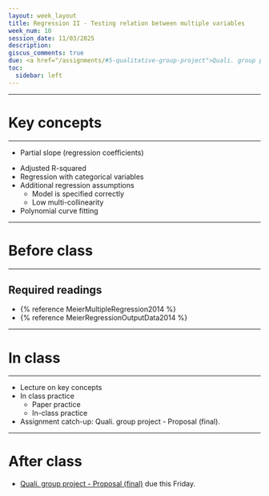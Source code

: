 ```yaml
---
layout: week_layout
title: Regression II - Testing relation between multiple variables
week_num: 10
session_date: 11/03/2025
description:
giscus_comments: true
due: <a href="/assignments/#5-qualitative-group-project">Quali. group project - Proposal (final)</a>
toc:
  sidebar: left
---
```


---
# Key concepts
---

<!-- - Ordinary least squares (OLS) -->
- Partial slope (regression coefficients)
<!-- - Multiple coefficient of determination R-squared -->
- Adjusted R-squared
- Regression with categorical variables
- Additional regression assumptions
   - Model is specified correctly
   - Low multi-collinearity
- Polynomial curve fitting


---
# Before class
---

## Required readings

- {% reference MeierMultipleRegression2014 %}
- {% reference MeierRegressionOutputData2014 %}
<!-- - {% reference AllisonMultipleregressionprimer1999 %}, Chapters 1 & 2 -->

<!-- ## Recommended readings

- {% reference CobreInfluencefoodsnutrients2021 %}
- {% reference AllisonMultipleregressionprimer1999 %}, Chapter 3
- {% reference HowPublishStatistically %} -->

---
# In class
---

- Lecture on key concepts
- In class practice
	- Paper practice
	- In-class practice
- Assignment catch-up: Quali. group project - Proposal (final).

---
# After class

- <a href="/assignments/#5-qualitative-group-project">Quali. group project - Proposal (final)</a> due this Friday.
